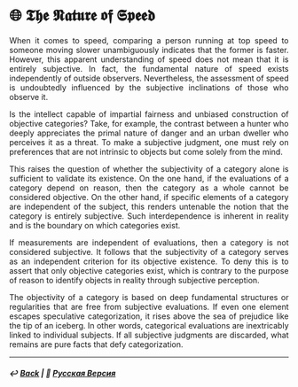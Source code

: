 # 🌐 𝕿𝖍𝖊 𝕹𝖆𝖙𝖚𝖗𝖊 𝖔𝖋 𝕾𝖕𝖊𝖊𝖉

<p align="justify">When it comes to speed, comparing a person running at top speed to someone moving slower unambiguously indicates that the former is faster. However, this apparent understanding of speed does not mean that it is entirely subjective. In fact, the fundamental nature of speed exists independently of outside observers. Nevertheless, the assessment of speed is undoubtedly influenced by the subjective inclinations of those who observe it.</p>

<p align="justify">Is the intellect capable of impartial fairness and unbiased construction of objective categories? Take, for example, the contrast between a hunter who deeply appreciates the primal nature of danger and an urban dweller who perceives it as a threat. To make a subjective judgment, one must rely on preferences that are not intrinsic to objects but come solely from the mind.</p>

<p align="justify">This raises the question of whether the subjectivity of a category alone is sufficient to validate its existence. On the one hand, if the evaluations of a category depend on reason, then the category as a whole cannot be considered objective. On the other hand, if specific elements of a category are independent of the subject, this renders untenable the notion that the category is entirely subjective. Such interdependence is inherent in reality and is the boundary on which categories exist.</p>

<p align="justify">If measurements are independent of evaluations, then a category is not considered subjective. It follows that the subjectivity of a category serves as an independent criterion for its objective existence. To deny this is to assert that only objective categories exist, which is contrary to the purpose of reason to identify objects in reality through subjective perception.</p>

<p align="justify">The objectivity of a category is based on deep fundamental structures or regularities that are free from subjective evaluations. If even one element escapes speculative categorization, it rises above the sea of prejudice like the tip of an iceberg. In other words, categorical evaluations are inextricably linked to individual subjects. If all subjective judgments are discarded, what remains are pure facts that defy categorization.</p>

***

##### ↩️ [Back](https://rozephyros.github.io/index-2.html) | 🌻 [Русская Версия](russian.md)

